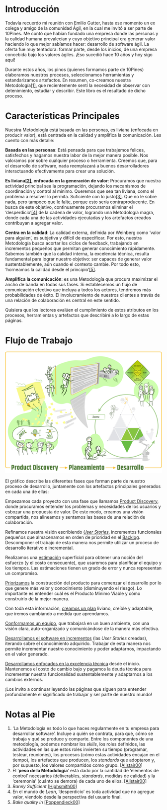 # Introducción

Todavía recuerdo mi reunión con Emilio Gutter, hasta ese momento un ex colega y amigo de la comunidad Ágil, en la cual me invitó a ser parte de 10Pines. Me contó que habían fundado una empresa donde las personas y la calidad humana prevalecían y cuyo objetivo principal era generar valor haciendo lo que mejor sabíamos hacer: desarrollo de software ágil. La oferta fue muy tentadora: formar parte, desde los inicios, de una empresa concebida bajo los valores ágiles. ¡Eso sucedió hace 10 años y hoy sigo aquí!

Durante estos años, los pinos (quienes formamos parte de 10Pines) elaboramos nuestros procesos, seleccionamos herramientas y estandarizamos artefactos. En resumen, co-creamos nuestra Metodología[[1]](introduccion.md#notas-al-pie), que recientemente sentí la necesidad de observar con detenimiento, estudiar y describir. Este libro es el resultado de dicho proceso.

# Características Principales

Nuestra Metodología está basada en las personas, es liviana (enfocada en producir valor), está centrada en la calidad y amplifica la comunicación. Les cuento con más detalle: 

**Basada en las personas**: Está pensada para que trabajemos felices, satisfechos y hagamos nuestra labor de la mejor manera posible. Nos valoramos por sobre cualquier proceso o herramienta. Creemos que, para el desarrollo de software, nada reemplazará a buenos desarrolladores interactuando efectivamente para crear una solución.

**Es liviana[[2]](introduccion.md#notas-al-pie), enfocada en la generación de valor**: Procuramos que nuestra actividad principal sea la programación, dejando los mecanismos de coordinación y control al mínimo. Queremos que sea tan liviana, como el problema a resolver lo permita. Suficiente con lo justo[[3]](introduccion.md#notas-al-pie). Que no le sobre nada, pero tampoco que le falte, porque esto sería contraproducente. En busca de este objetivo, continuamente procuramos eliminar el ‘desperdicio’[[4]](introduccion.md#notas-al-pie) de la cadena de valor, logrando una Metodología magra, donde cada una de las actividades ejecutadas y los artefactos creados contribuyan a agregar valor.

**Centra en la calidad**: La calidad externa, definida por Weinberg como ‘valor para alguien’, es subjetiva y difícil de especificar. Por esto, nuestra Metodología busca acortar los ciclos de feedback, trabajando en incrementos pequeños que permitan generar conocimiento rápidamente. Sabemos también que la calidad interna, la excelencia técnica, resulta fundamental para lograr nuestro objetivo: ser capaces de generar valor sustentablemente, aún cuando el contexto cambie. Por todo esto, ‘horneamos la calidad desde el principio’[[5]](introduccion.md#notas-al-pie).

**Amplifica la comunicación**: es una Metodología que procura maximizar el ancho de banda en todas sus fases. Si establecemos un flujo de comunicación efectivo que incluya a todos los actores, tendremos más probabilidades de éxito. El involucramiento de nuestros clientes a través de una relación de colaboración es central en este sentido.

Quisiera que los lectores evalúen el cumplimiento de estos atributos en los procesos, herramientas y artefactos que describiré a lo largo de estas páginas.

# Flujo de Trabajo

![](assets/flujo-de-trabajo.png)

El gráfico describe las diferentes fases que forman parte de nuestro proceso de desarrollo, juntamente con los artefactos principales generados en cada una de ellas:

Empezamos cada proyecto con una fase que llamamos [Product Discovery](product-discovery.md), donde procuramos entender los problemas y necesidades de los usuarios y esbozar una propuesta de valor. De este modo, creamos una visión compartida, nos alineamos y sentamos las bases de una relación de colaboración.

Refinamos nuestra visión escribiendo [*User Stories*](user-stories-and-backlog.md#user-stories), incrementos funcionales pequeños que almacenamos en orden de prioridad en el [Backlog](user-stories-and-backlog.md#el-backlog). Descomponer el trabajo de esta manera nos permite utilizar un proceso de desarrollo iterativo e incremental.

Realizamos una [estimación](estimaciones.md) superficial para obtener una noción del esfuerzo (y el costo consecuente), que usaremos para planificar el equipo y los tiempos. Las estimaciones tienen un grado de error y nunca representan un compromiso.

[Priorizamos](priorizacion.md) la construcción del producto para comenzar el desarrollo por lo que genere más valor y conocimiento (disminuyendo el riesgo). Lo importante es entender cuál es el Producto Mínimo Viable y cómo construirlo de la mejor manera.

Con toda esta información, [creamos un plan](planeamiento-agil.md) liviano, creíble y adaptable, que iremos cambiando a medida que aprendamos.

[Conformamos un equipo](el-corazon-de-los-equipos-agiles-en-10pines.md), que trabajará en un buen ambiente, con una visión clara, auto-organizado y comunicándose de la manera más efectiva.

[Desarrollamos el software en incrementos](construyendo-el-producto-paso-a-paso.md#desarrollando-software-paso-a-paso) (las *User Stories* creadas), iterando sobre el conocimiento adquirido. Trabajar de esta manera nos permite incrementar nuestro conocimiento y poder adaptarnos, impactando en el valor generado.

[Desarrollamos enfocados en la excelencia técnica](desarrollando-software-con-excelencia-tecnica.md) desde el inicio. Mantenemos el costo de cambio bajo y pagamos la deuda técnica para incrementar nuestra funcionalidad sustentablemente y adaptarnos a los cambios externos. 

¡Los invito a continuar leyendo las páginas que siguen para entender profundamente el significado de trabajar y ser parte de nuestro mundo!

# Notas al Pie

1. ‘La Metodología es todo lo que haces regularmente en tu empresa para desarrollar software’. Incluye a quién se contrata, para qué, cómo se trabaja y qué se produce y comparte. Entre los componentes de una metodología, podemos nombrar los *skills*, los roles definidos, las actividades en las que estos roles invierten su tiempo (programar, testear, reuniones), los procesos (cómo estas actividades encajan en el tiempo), los artefactos que producen, los *standards* que adoptaron y, por supuesto, los valores compartidos como grupo. [[Alistair00]](bibliografia.md#cockburn00-cockburn-alistair-agile-software-development-the-cooperative-game-2-nd-edition-octubre-2006)
2. El ‘**peso de la Metodología**’ está dado por la cantidad de ‘elementos de control’  necesarios (deliverables, *standards*, medidas de calidad) y la ‘ceremonia’ (cuánto se demora) de cada uno de ellos. [[Alistair00]](bibliografia.md#cockburn00-cockburn-alistair-agile-software-development-the-cooperative-game-2-nd-edition-octubre-2006)
3. *Barely Sufficient* [[Highsmith00]](bibliografia.md#highsmith00-highsmith-jim-agile-project-management-creating-innovative-products-agile-software-development-series-2nd-edition-julio-2009-1)
4. En el mundo de *Lean*, ‘desperdicio’ es toda actividad que no agregue valor, viendolo desde la perspectiva del usuario final.
5. *Bake quality in* [[Poppendieck00]](bibliografia#poppendieck00-poppendieck-00-mary-tom-lean-software-development-an-agile-toolkit-mayo-2003)


